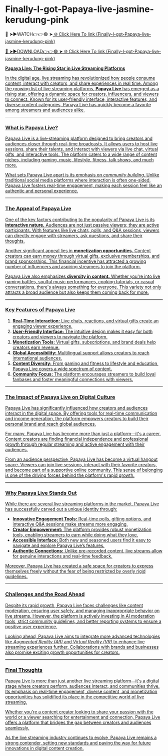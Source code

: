 # Finally-I-got-Papaya-live-jasmine-kerudung-pink

🔴 ➤►WATCH👉👉🟢 ➤<a href="https://xitrol.cfd/noxyaka"> 🌐 Click Here To link (Finally-I-got-Papaya-live-jasmine-kerudung-pink) 

🔴 ➤►DOWNLOAD👉👉🟢 ➤<a href="https://xitrol.cfd/noxyaka"> 🌐 Click Here To link (Finally-I-got-Papaya-live-jasmine-kerudung-pink) 

**Papaya Live: The Rising Star in Live Streaming Platforms**  

In the digital age, live streaming has revolutionized how people consume content, interact with creators, and share experiences in real time. Among the growing list of live streaming platforms, **Papaya Live** has emerged as a rising star, offering a dynamic space for creators, influencers, and viewers to connect. Known for its user-friendly interface, interactive features, and diverse content categories, Papaya Live has quickly become a favorite among streamers and audiences alike.  

---

### **What is Papaya Live?**  

Papaya Live is a live-streaming platform designed to bring creators and audiences closer through real-time broadcasts. It allows users to host live sessions, share their talents, and interact with viewers via live chat, virtual gifts, and interactive tools. The platform caters to a wide range of content niches, including gaming, music, lifestyle, fitness, talk shows, and much more.  

What sets Papaya Live apart is its emphasis on *community building.* Unlike traditional social media platforms where interaction is often one-sided, Papaya Live fosters real-time engagement, making each session feel like an authentic and personal experience.  

---

### **The Appeal of Papaya Live**  

One of the key factors contributing to the popularity of Papaya Live is its **interactive nature.** Audiences are not just passive viewers; they are active participants. With features like live chats, polls, and Q&A sessions, viewers can directly engage with streamers, ask questions, and share their thoughts.  

Another significant appeal lies in **monetization opportunities.** Content creators can earn money through virtual gifts, exclusive memberships, and brand sponsorships. This financial incentive has attracted a growing number of influencers and aspiring streamers to join the platform.  

Papaya Live also emphasizes **diversity in content.** Whether you're into live gaming battles, soulful music performances, cooking tutorials, or casual conversations, there's always something for everyone. This variety not only attracts a broad audience but also keeps them coming back for more.  

---

### **Key Features of Papaya Live**  

1. **Real-Time Interaction:** Live chats, reactions, and virtual gifts create an engaging viewer experience.  
2. **User-Friendly Interface:** The intuitive design makes it easy for both creators and viewers to navigate the platform.  
3. **Monetization Tools:** Virtual gifts, subscriptions, and brand deals help creators earn revenue.  
4. **Global Accessibility:** Multilingual support allows creators to reach international audiences.  
5. **Content Diversity:** From gaming and fitness to lifestyle and education, Papaya Live covers a wide spectrum of content.  
6. **Community Focus:** The platform encourages streamers to build loyal fanbases and foster meaningful connections with viewers.  

---

### **The Impact of Papaya Live on Digital Culture**  

Papaya Live has significantly influenced how creators and audiences interact in the digital space. By offering tools for real-time communication and income generation, the platform empowers creators to build their personal brand and reach global audiences.  

For many, Papaya Live has become more than just a platform—it's a career. Content creators are finding financial independence and professional growth through regular streaming and active engagement with their audiences.  

From an audience perspective, Papaya Live has become a virtual hangout space. Viewers can join live sessions, interact with their favorite creators, and become part of a supportive online community. This sense of belonging is one of the driving forces behind the platform's rapid growth.  

---

### **Why Papaya Live Stands Out**  

While there are several live streaming platforms in the market, Papaya Live has successfully carved out a unique identity through:  

- **Innovative Engagement Tools:** Real-time polls, gifting options, and interactive Q&A sessions make streams more engaging.  
- **Creator Empowerment:** The platform provides robust monetization tools, enabling streamers to earn while doing what they love.  
- **Accessible Interface:** Both new and seasoned users find it easy to navigate and explore Papaya Live’s features.  
- **Authentic Connections:** Unlike pre-recorded content, live streams allow for genuine interactions and real-time feedback.  

Moreover, Papaya Live has created a safe space for creators to express themselves freely without the fear of being restricted by overly rigid guidelines.  

---

### **Challenges and the Road Ahead**  

Despite its rapid growth, Papaya Live faces challenges like content moderation, ensuring user safety, and managing inappropriate behavior on live streams. However, the platform is actively investing in AI moderation tools, strict community guidelines, and better reporting systems to ensure a positive user experience.  

Looking ahead, Papaya Live aims to integrate more advanced technologies like *Augmented Reality (AR)* and *Virtual Reality (VR)* to enhance live streaming experiences further. Collaborations with brands and businesses also promise exciting growth opportunities for creators.  

---

### **Final Thoughts**  

Papaya Live is more than just another live streaming platform—it's a digital stage where creators perform, audiences interact, and communities thrive. Its emphasis on real-time engagement, diverse content, and monetization opportunities has solidified its place in the competitive world of live streaming.  

Whether you're a content creator looking to share your passion with the world or a viewer searching for entertainment and connection, Papaya Live offers a platform that bridges the gap between creators and audiences seamlessly.  

As the live streaming industry continues to evolve, Papaya Live remains a strong contender, setting new standards and paving the way for future innovations in digital content creation.

